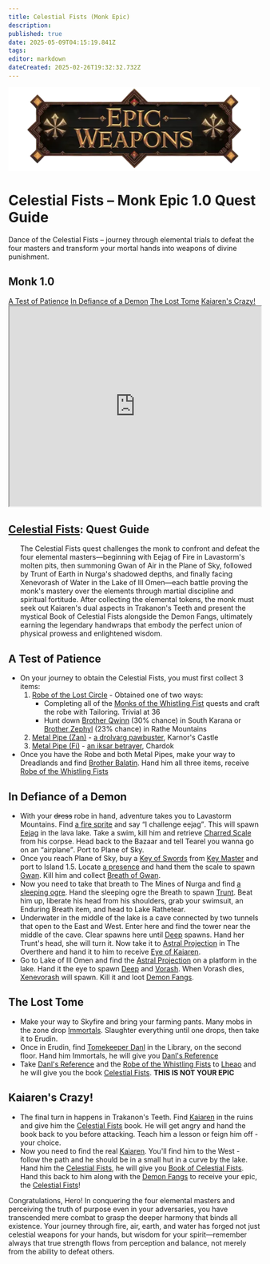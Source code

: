 ```yaml
---
title: Celestial Fists (Monk Epic)
description: 
published: true
date: 2025-05-09T04:15:19.841Z
tags: 
editor: markdown
dateCreated: 2025-02-26T19:32:32.732Z
---
```


<!-- ───────────── Paladin Epic 1.0 – Fiery Defender ───────────── -->
<div class="page-container">

  <!-- Header ------------------------------------------------------- -->
  <div class="hero-card">
    <img src="/epicweapons.webp" alt="Epic Monk Weapons Banner" class="hero-img">
    <h1 class="hero-title">Celestial Fists – Monk Epic&nbsp;1.0 Quest Guide</h1>
    <p class="hero-sub">Dance of the Celestial Fists – journey through elemental trials to defeat the four masters and transform your mortal hands into weapons of divine punishment.</p>
  </div>

  <!-- Original top-level heading kept intact ----------------------- -->
  <h2 id="top" class="quest-card">Monk 1.0</h2>

  <!-- Quick-Nav ---------------------------------------------------- -->
  <nav class="toc-nav">
    <a href="#robe">A Test of Patience</a>
    <a href="#fangs">In Defiance of a Demon</a>
    <a href="#book">The Lost Tome</a>
    <a href="#final">Kaiaren's Crazy!</a>
  </nav>

  <!-- Item Preview ------------------------------------------------- -->
  <iframe src="https://eqdb.net/item/detail/10652" width="100%" height="400"></iframe>

  <!-- Intro -------------------------------------------------------- -->
  <div class="quest-card" id="intro">
<h2><a href="https://eqdb.net/item/detail/10652">Celestial Fists</a>: Quest Guide</h2>
<ul>
  The Celestial Fists quest challenges the monk to confront and defeat the four elemental masters—beginning with Eejag of Fire in Lavastorm's molten pits, then summoning Gwan of Air in the Plane of Sky, followed by Trunt of Earth in Nurga's shadowed depths, and finally facing Xenevorash of Water in the Lake of Ill Omen—each battle proving the monk's mastery over the elements through martial discipline and spiritual fortitude. After collecting the elemental tokens, the monk must seek out Kaiaren's dual aspects in Trakanon's Teeth and present the mystical Book of Celestial Fists alongside the Demon Fangs, ultimately earning the legendary handwraps that embody the perfect union of physical prowess and enlightened wisdom.
</ul>
  </div>

  <!-- ────────── That F***ing Robe ────────── -->
  <div class="quest-card" id="robe">
<h2>A Test of Patience</h2>
<ul>
  <li>On your journey to obtain the Celestial Fists, you must first collect 3 items:
  <ol>
    <li><a href="https://eqdb.net/item/detail/12256">Robe of the Lost Circle</a> - Obtained one of two ways:
    <ul>
      <li>Completing all of the <a href="https://wiki.project1999.com/Monks_of_The_Whistling_Fist">Monks of the Whistling Fist</a> quests and craft the robe with Tailoring. Trivial at 36</li>
      <li>Hunt down <a href="https://eqdb.net/npc/detail/14054">Brother Qwinn</a> (30% chance) in South Karana or <a href="https://eqdb.net/npc/detail/50321">Brother Zephyl</a> (23% chance) in Rathe Mountains</li>
      </ul>
      <li><a href="https://eqdb.net/item/detail/12979">Metal Pipe (Zan)</a> - <a href="https://eqdb.net/npc/detail/102122">a drolvarg pawbuster</a>, Karnor's Castle</li>
    <li><a href="https://eqdb.net/item/detail/12980">Metal Pipe (Fi)</a> - <a href="https://eqdb.net/npc/detail/103193">an iksar betrayer</a>, Chardok</li>
    </ol>
    <li>Once you have the Robe and both Metal Pipes, make your way to Dreadlands and find <a href="https://eqdb.net/npc/detail/86136">Brother Balatin</a>. Hand him all three items, receive <a href="https://eqdb.net/item/detail/12970">Robe of the Whistling Fists</a>
  </li>
</ul>
  </div>

  <!-- ────────── Demon Fangs ────────── -->
  <div class="quest-card" id="fangs">
<h2>In Defiance of a Demon</h2>
<ul>
  <li>With your <s>dress</s> robe in hand, adventure takes you to Lavastorm Mountains. Find <a href="https://eqdb.net/npc/detail/27113">a fire sprite</a> and say <q>I challenge eejag</q>. This will spawn <a href="https://eqdb.net/npc/detail/27119">Eejag</a> in the lava lake. Take a swim, kill him and retrieve <a href="https://eqdb.net/item/detail/1684">Charred Scale</a> from his corpse. Head back to the Bazaar and tell Tearel you wanna go on an <q>airplane</q>. Port to Plane of Sky.</li>
  <li>Once you reach Plane of Sky, buy a <a href="https://eqdb.net/item/detail/20911">Key of Swords</a> from <a href="https://eqdb.net/npc/detail/71056">Key Master</a> and port to Island 1.5. Locate <a href="https://eqdb.net/npc/detail/71066">a presence</a> and hand them the scale to spawn <a href="https://eqdb.net/npc/detail/71069">Gwan</a>. Kill him and collect <a href="https://eqdb.net/item/detail/1685">Breath of Gwan</a>.</li>
  <li>Now you need to take that breath to The Mines of Nurga and find <a href="https://eqdb.net/npc/detail/107101">a sleeping ogre</a>. Hand the sleeping ogre the Breath to spawn <a href="https://eqdb.net/npc/detail/107161">Trunt</a>. Beat him up, liberate his head from his shoulders, grab your swimsuit, an Enduring Breath item, and head to Lake Rathetear.</li>
  <li>Underwater in the middle of the lake is a cave connected by two tunnels that open to the East and West. Enter here and find the tower near the middle of the cave. Clear spawns here until <a href="https://eqdb.net/npc/detail/51044">Deep</a> spawns. Hand her Trunt's head, she will turn it. Now take it to <a href="https://eqdb.net/npc/detail/93154">Astral Projection</a> in The Overthere and hand it to him to receive <a href="https://eqdb.net/item/detail/1687">Eye of Kaiaren</a>.</li>
  <li>Go to Lake of Ill Omen and find the <a href="https://eqdb.net/npc/detail/85153">Astral Projection</a> on a platform in the lake. Hand it the eye to spawn <a href="https://eqdb.net/npc/detail/51044">Deep</a> and <a href="https://eqdb.net/npc/detail/85211">Vorash</a>. When Vorash dies, <a href="https://eqdb.net/npc/detail/85208">Xenevorash</a> will spawn. Kill it and loot <a href="https://eqdb.net/item/detail/1688">Demon Fangs</a>.
</ul>
  </div>

  <!-- ────────── Immortals ────────── -->
  <div class="quest-card" id="book">
<h2>The Lost Tome</h2>
<ul>
  <li>Make your way to Skyfire and bring your farming pants. Many mobs in the zone drop <a href="https://eqdb.net/item/detail/18195">Immortals</a>. Slaughter everything until one drops, then take it to Erudin.</li>
  <li>Once in Erudin, find <a href="https://eqdb.net/npc/detail/24034">Tomekeeper Danl</a> in the Library, on the second floor. Hand him Immortals, he will give you <a href="https://eqdb.net/item/detail/1682">Danl's Reference</a></li>
  <li>Take <a href="https://eqdb.net/item/detail/1682">Danl's Reference</a> and the <a href="https://eqdb.net/item/detail/12970">Robe of the Whistling Fists</a> to <a href="https://eqdb.net/npc/detail/96001">Lheao</a> and he will give you the book <a href="https://eqdb.net/item/detail/1683">Celestial Fists</a>. <b>THIS IS NOT YOUR EPIC</b></li>
</ul>
  </div>

  <!-- ────────── Final Turn-In ────────── -->
  <div class="quest-card" id="final">
<h2>Kaiaren's Crazy!</h2>
<ul>
  <li>The final turn in happens in Trakanon's Teeth. Find <a href="https://eqdb.net/npc/detail/95105">Kaiaren</a> in the ruins and give him the <a href="https://eqdb.net/item/detail/1683">Celestial Fists</a> book. He will get angry and hand the book back to you before attacking. Teach him a lesson or feign him off - your choice.</li>
  <li>Now you need to find the real <a href="https://eqdb.net/npc/detail/95183">Kaiaren</a>. You'll find him to the West - follow the path and he should be in a small hut in a curve by the lake. Hand him the <a href="https://eqdb.net/item/detail/1683">Celestial Fists</a>, he will give you <a href="https://eqdb.net/item/detail/1689">Book of Celestial Fists</a>. Hand this back to him along with the <a href="https://eqdb.net/item/detail/1688">Demon Fangs</a> to receive your epic, the <a href="https://eqdb.net/item/detail/10652">Celestial Fists</a>!
</ul>
  </div>

  <p class="reward">Congratulations, Hero! In conquering the four elemental masters and perceiving the truth of purpose even in your adversaries, you have transcended mere combat to grasp the deeper harmony that binds all existence. Your journey through fire, air, earth, and water has forged not just celestial weapons for your hands, but wisdom for your spirit—remember always that true strength flows from perception and balance, not merely from the ability to defeat others.</p>

</div>
